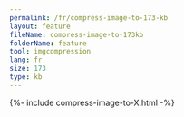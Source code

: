 ```yaml
---
permalink: /fr/compress-image-to-173-kb
layout: feature
fileName: compress-image-to-173kb
folderName: feature
tool: imgcompression
lang: fr
size: 173
type: kb
---
```


{%- include compress-image-to-X.html -%}
